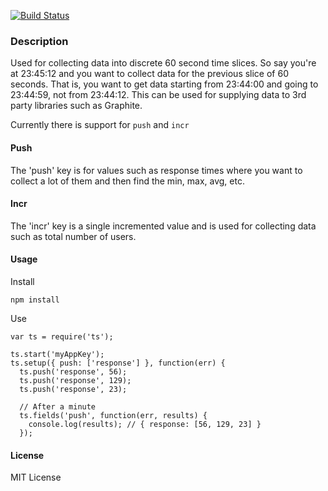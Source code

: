 [![Build Status](https://secure.travis-ci.org/ssoper/timeslice.png)](http://travis-ci.org/ssoper/timeslice)

### Description

Used for collecting data into discrete 60 second time slices. So say you're at 23:45:12 and you want to collect data for the previous slice of 60 seconds. That is, you want to get data starting from 23:44:00 and going to 23:44:59, not from 23:44:12. This can be used for supplying data to 3rd party libraries such as Graphite.

Currently there is support for `push` and `incr`

#### Push

The 'push' key is for values such as response times where you want to collect a lot of them and then find the min, max, avg, etc.

#### Incr

The 'incr' key is a single incremented value and is used for collecting data such as total number of users.

#### Usage

Install

    npm install

Use

    var ts = require('ts');

    ts.start('myAppKey');
    ts.setup({ push: ['response'] }, function(err) {
      ts.push('response', 56);
      ts.push('response', 129);
      ts.push('response', 23);

      // After a minute
      ts.fields('push', function(err, results) {
        console.log(results); // { response: [56, 129, 23] }
      });

#### License

MIT License
